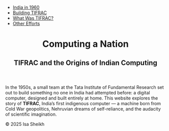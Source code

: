 <!DOCTYPE html>
<html lang="en">
<head>
  <meta charset="UTF-8">
  <meta name="viewport" content="width=device-width, initial-scale=1.0">
  <title>Computing a Nation: TIFRAC</title>
  <link rel="stylesheet" href="style.css">
</head>
<body>
  <nav>
    <ul>
      <li><a href="india-1960.html">India in 1960</a></li>
      <li><a href="tifrac-project.html">Building TIFRAC</a></li>
      <li><a href="tifrac-details.html">What Was TIFRAC?</a></li>
      <li><a href="other-efforts.html">Other Efforts</a></li>
    </ul>
  </nav>

  <header>
    <h1>Computing a Nation</h1>
    <h2>TIFRAC and the Origins of Indian Computing</h2>
  </header>

  <main>
    <section>
      <p>
        In the 1950s, a small team at the Tata Institute of Fundamental Research set out to build something no one in India had attempted before: a digital computer, designed and built entirely at home. This website explores the story of <strong>TIFRAC</strong>, India’s first indigenous computer — a machine born from Cold War geopolitics, Nehruvian dreams of self-reliance, and the audacity of scientific imagination.
      </p>

  <footer>
    <p>&copy; 2025 Isa Sheikh</p>
  </footer>
</body>
</html>
